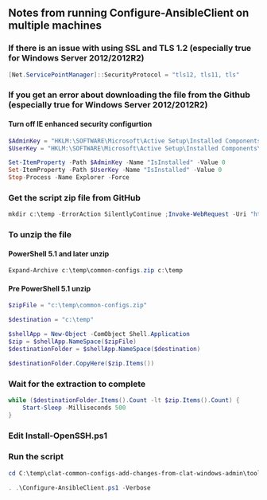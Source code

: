 ## Notes from running Configure-AnsibleClient on multiple machines

### If there is an issue with using SSL and TLS 1.2 (especially true for Windows Server 2012/2012R2)

```powershell
[Net.ServicePointManager]::SecurityProtocol = "tls12, tls11, tls"
```

### If you get an error about downloading the file from the Github (especially true for Windows Server 2012/2012R2)

#### Turn off IE enhanced security configurtion

```powershell
$AdminKey = "HKLM:\SOFTWARE\Microsoft\Active Setup\Installed Components\{A509B1A7-37EF-4b3f-8CFC-4F3A74704073}"
$UserKey = "HKLM:\SOFTWARE\Microsoft\Active Setup\Installed Components\{A509B1A8-37EF-4b3f-8CFC-4F3A74704073}"

Set-ItemProperty -Path $AdminKey -Name "IsInstalled" -Value 0
Set-ItemProperty -Path $UserKey -Name "IsInstalled" -Value 0
Stop-Process -Name Explorer -Force
```

### Get the script zip file from GitHub

```powershell
mkdir c:\temp -ErrorAction SilentlyContinue ;Invoke-WebRequest -Uri "https://github.com/tamu-edu/clat-common-configs/archive/refs/heads/main.zip" -OutFile c:\temp\common-configs.zip
```
###  To unzip the file

#### PowerShell 5.1 and later unzip

```powershell
Expand-Archive c:\temp\common-configs.zip c:\temp
```

#### Pre PowerShell 5.1 unzip

```powershell
$zipFile = "c:\temp\common-configs.zip"

$destination = "c:\temp"

$shellApp = New-Object -ComObject Shell.Application
$zip = $shellApp.NameSpace($zipFile)
$destinationFolder = $shellApp.NameSpace($destination)

$destinationFolder.CopyHere($zip.Items())
```

### Wait for the extraction to complete

```powershell
while ($destinationFolder.Items().Count -lt $zip.Items().Count) {
    Start-Sleep -Milliseconds 500
}
```
### Edit Install-OpenSSH.ps1 

### Run the script

```powershell
cd C:\temp\clat-common-configs-add-changes-from-clat-windows-admin\tools\powershell\

. .\Configure-AnsibleClient.ps1 -Verbose
```

